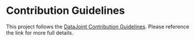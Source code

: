 # Contribution Guidelines
This project follows the [DataJoint Contribution Guidelines](https://docs.datajoint.io/python/community/02-Contribute.html). Please reference the link for more full details.

